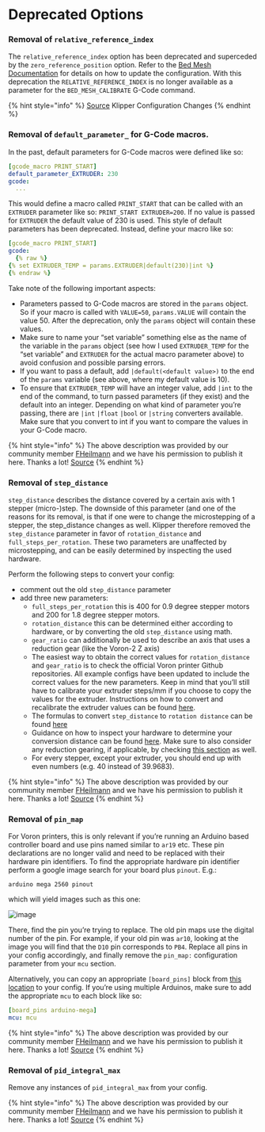 # Deprecated Options

### Removal of `relative_reference_index` <a href="#relative_reference_index" id="relative_reference_index"></a>

The `relative_reference_index` option has been deprecated and superceded by the `zero_reference_position` option. Refer to the [Bed Mesh Documentation](https://www.klipper3d.org/Bed\_Mesh.html#the-deprecated-relative\_reference\_index) for details on how to update the configuration. With this deprecation the `RELATIVE_REFERENCE_INDEX` is no longer available as a parameter for the `BED_MESH_CALIBRATE` G-Code command.

{% hint style="info" %}
[Source](https://www.klipper3d.org/Config\_Changes.html) Klipper Configuration Changes
{% endhint %}

### Removal of `default_parameter_` for G-Code macros. <a href="#default_parameter" id="default_parameter"></a>

In the past, default parameters for G-Code macros were defined like so:

```yaml
[gcode_macro PRINT_START]
default_parameter_EXTRUDER: 230
gcode:
  ...
```

This would define a macro called `PRINT_START` that can be called with an `EXTRUDER` parameter like so: `PRINT_START EXTRUDER=200`. If no value is passed for `EXTRUDER` the default value of 230 is used. This style of default parameters has been deprecated. Instead, define your macro like so:

```yaml
[gcode_macro PRINT_START]
gcode:
  {% raw %}
{% set EXTRUDER_TEMP = params.EXTRUDER|default(230)|int %}
{% endraw %}
```

Take note of the following important aspects:

* Parameters passed to G-Code macros are stored in the `params` object. So if your macro is called with `VALUE=50`, `params.VALUE` will contain the value 50. After the deprecation, only the `params` object will contain these values.
* Make sure to name your “set variable” something else as the name of the variable in the `params` object (see how I used `EXTRUDER_TEMP` for the “set variable” and `EXTRUDER` for the actual macro parameter above) to avoid confusion and possible parsing errors.
* If you want to pass a default, add `|default(<default value>)` to the end of the `params` variable (see above, where my default value is 10).
* To ensure that `EXTRUDER_TEMP` will have an integer value, add `|int` to the end of the command, to turn passed parameters (if they exist) and the default into an integer. Depending on what kind of parameter you’re passing, there are `|int` `|float` `|bool` or `|string` converters available. Make sure that you convert to int if you want to compare the values in your G-Code macro.

{% hint style="info" %}
The above description was provided by our community member [FHeilmann](https://github.com/FHeilmann) and we have his permission to publish it here. Thanks a lot! [Source](https://gist.github.com/FHeilmann/a8097b3e908e85de7255bbe6246ddfd5)
{% endhint %}

### Removal of `step_distance` <a href="#step_distance" id="step_distance"></a>

`step_distance` describes the distance covered by a certain axis with 1 stepper (micro-)step. The downside of this parameter (and one of the reasons for its removal, is that if one were to change the microstepping of a stepper, the step\_distance changes as well. Klipper therefore removed the `step_distance` parameter in favor of `rotation_distance` and `full_steps_per_rotation`. These two parameters are unaffected by microstepping, and can be easily determined by inspecting the used hardware.

Perform the following steps to convert your config:

* comment out the old `step_distance` parameter
* add three new parameters:
  * `full_steps_per_rotation` this is 400 for 0.9 degree stepper motors and 200 for 1.8 degree stepper motors.
  * `rotation_distance` this can be determined either according to hardware, or by converting the old `step_distance` using math.
  * `gear_ratio` can additionally be used to describe an axis that uses a reduction gear (like the Voron-2 Z axis)
  * The easiest way to obtain the correct values for `rotation_distance` and `gear_ratio` is to check the official Voron printer Github repositories. All example configs have been updated to include the correct values for the new parameters. Keep in mind that you’ll still have to calibrate your extruder steps/mm if you choose to copy the values for the extruder. Instructions on how to convert and recalibrate the extruder values can be found [here](https://github.com/Klipper3d/klipper/blob/master/docs/Rotation\_Distance.md#extruder).
  * The formulas to convert `step_distance` to `rotation distance` can be found [here](https://github.com/Klipper3d/klipper/blob/master/docs/Rotation\_Distance.md#obtaining-rotation\_distance-from-steps\_per\_mm-or-step\_distance)
  * Guidance on how to inspect your hardware to determine your conversion distance can be found [here](https://github.com/Klipper3d/klipper/blob/master/docs/Rotation\_Distance.md#obtaining-rotation\_distance-by-inspecting-the-hardware). Make sure to also consider any reduction gearing, if applicable, by checking [this section](https://github.com/Klipper3d/klipper/blob/master/docs/Rotation\_Distance.md#using-a-gear\_ratio) as well.
  * For every stepper, except your extruder, you should end up with even numbers (e.g. 40 instead of 39.9683).

{% hint style="info" %}
The above description was provided by our community member [FHeilmann](https://github.com/FHeilmann) and we have his permission to publish it here. Thanks a lot! [Source](https://gist.github.com/FHeilmann/a8097b3e908e85de7255bbe6246ddfd5)
{% endhint %}

### Removal of `pin_map` <a href="#pin_map" id="pin_map"></a>

For Voron printers, this is only relevant if you’re running an Arduino based controller board and use pins named similar to `ar19` etc. These pin declarations are no longer valid and need to be replaced with their hardware pin identifiers. To find the appropriate hardware pin identifier perform a google image search for your board plus `pinout`. E.g.:

`arduino mega 2560 pinout`

which will yield images such as this one:

![image](https://user-images.githubusercontent.com/4352664/138724260-5813281d-d62d-4b0c-87ee-1f64d301c15f.png)

There, find the pin you’re trying to replace. The old pin maps use the digital number of the pin. For example, if your old pin was `ar10`, looking at the image you will find that the `D10` pin corresponds to `PB4`. Replace all pins in your config accordingly, and finally remove the `pin_map:` configuration parameter from your `mcu` section.

Alternatively, you can copy an appropriate `[board_pins]` block from [this location](https://github.com/Klipper3d/klipper/blob/master/config/sample-aliases.cfg) to your config. If you’re using multiple Arduinos, make sure to add the appropriate `mcu` to each block like so:

```yaml
[board_pins arduino-mega]
mcu: mcu
```

{% hint style="info" %}
The above description was provided by our community member [FHeilmann](https://github.com/FHeilmann) and we have his permission to publish it here. Thanks a lot! [Source](https://gist.github.com/FHeilmann/a8097b3e908e85de7255bbe6246ddfd5)
{% endhint %}

### Removal of `pid_integral_max` <a href="#pid_integral_max" id="pid_integral_max"></a>

Remove any instances of `pid_integral_max` from your config.

{% hint style="info" %}
The above description was provided by our community member [FHeilmann](https://github.com/FHeilmann) and we have his permission to publish it here. Thanks a lot! [Source](https://gist.github.com/FHeilmann/a8097b3e908e85de7255bbe6246ddfd5)
{% endhint %}
